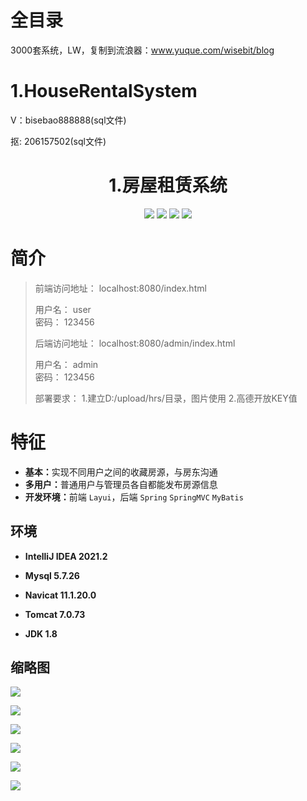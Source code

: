 # 全目录

3000套系统，LW，复制到流浪器：www.yuque.com/wisebit/blog

# 1.HouseRentalSystem

<p>V：bisebao888888(sql文件)</p>
<p>抠: 206157502(sql文件)</p>

<p><h1 align="center">1.房屋租赁系统</h1></p>

<p align="center">
	<img src="https://img.shields.io/badge/jdk-1.8-orange.svg"/>
    <img src="https://img.shields.io/badge/spring-5.x-lightgrey.svg"/>
    <img src="https://img.shields.io/badge/mybatis-3.x-blue.svg"/>
    <img src="https://img.shields.io/badge/SpringMVC-3.x-brightgreen.svg"/>
</p>

# 简介
>
> 
> 
> 前端访问地址： localhost:8080/index.html
>
>   用户名： user  
>   密码： 123456
> 
> 后端访问地址： localhost:8080/admin/index.html
> 
>   用户名： admin  
>   密码： 123456
> 
> 部署要求：
>   1.建立D:/upload/hrs/目录，图片使用
>   2.高德开放KEY值




# 特征

- <b>基本：</b>实现不同用户之间的收藏房源，与房东沟通
- <b>多用户：</b>普通用户与管理员各自都能发布房源信息
- <b>开发环境：</b>前端 `Layui`，后端 `Spring` `SpringMVC` `MyBatis`


## 环境

- <b>IntelliJ IDEA 2021.2</b>

- <b>Mysql 5.7.26</b>

- <b>Navicat  11.1.20.0</b>

- <b>Tomcat 7.0.73</b>

- <b>JDK 1.8</b>



## 缩略图

![](https://bitwise.oss-cn-heyuan.aliyuncs.com/2024/9/10/8ba5e064-06b4-4942-84a8-33742fdc69c8.png)

![](https://bitwise.oss-cn-heyuan.aliyuncs.com/2024/9/10/0f4f2ac6-b79a-40bd-bb78-5659e85e9180.png)

![](https://bitwise.oss-cn-heyuan.aliyuncs.com/2024/9/10/4f74cb84-4e61-4f27-9f1d-ea78f0b87704.png)

![](https://bitwise.oss-cn-heyuan.aliyuncs.com/2024/9/10/2bf9c481-9d20-4ede-98c3-1f2172acd3d8.png)

![](https://bitwise.oss-cn-heyuan.aliyuncs.com/2024/9/10/b58168cb-32c1-4586-95b6-b3834325d6bd.png)

![](https://bitwise.oss-cn-heyuan.aliyuncs.com/2024/9/10/afa1febd-8bdd-426e-b950-cb2b597cdc0c.png)

